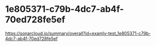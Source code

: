 # 1e805371-c79b-4dc7-ab4f-70ed728fe5ef
https://sonarcloud.io/summary/overall?id=examly-test_1e805371-c79b-4dc7-ab4f-70ed728fe5ef
